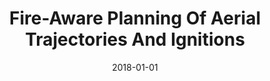 ---
title: "Fire-Aware Planning Of Aerial Trajectories And Ignitions"
date: 2018-01-01
venue: "2018 IEEE/RSJ International Conference on Intelligent Robots and Systems, IROS 2018, Madrid, Spain, October 1-5, 2018"
paperurl: https://doi.org/10.1109/IROS.2018.8593568
authors: "Evan Beachly, Carrick Detweiler, Sebastian G Elbaum, Brittany A Duncan, Carl Hildebrandt, Dirac Twidwell and Craig Allen"
awards: ""
---